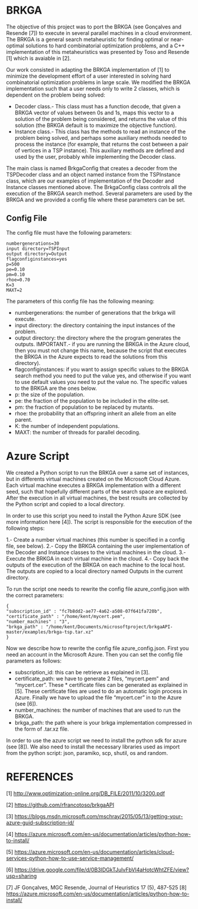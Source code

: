 
# BRKGA

The objective of this project was to port the BRKGA (see Gonçalves and Resende [7]) to execute in several parallel machines in a cloud environment. The BRKGA is a general search metaheuristic for finding optimal or near-optimal solutions to hard combinatorial optimization problems, and a C++ implementation of this metaheuristics was presented by Toso and Resende [1] which is avaiable in [2].

Our work consisted in adapting the BRKGA implementation of [1] to minimize the development effort of a user interested in solving hard combinatorial optimization problems in large scale. We modified the BRKGA implementation such that a user needs only to write 2 classes, which is dependent on the problem being solved:

* Decoder class.- This class must has a function decode, that given a BRKGA vector of values between 0s and 1s, maps this vector to a solution of the problem being considered, and returns the value of this solution (the BRKGA default is to maximize the objective function).
* Instance class.- This class has the methods to read an instance of the problem being solved, and perhaps some auxiliary methods needed  to process the instance (for example, that returns the cost between a pair of vertices in a TSP instance). This auxiliary methods are defined and used by the user, probably while implementing the Decoder class.

The main class is named BrkgaConfig that creates a decoder from the TSPDecoder class and an object named instance from the TSPInstance class, which are our examples of implementation of the Decoder and Instance classes mentioned above. The BrkgaConfig class controls all the execution of the BRKGA search method. Several parameters are used by the BRKGA and we provided a config file where these parameters can be set. 
## Config File
The config file must have the following parameters:
```
numbergenerations=30          
input directory=TSPInput
output directory=Output
flagconfiginstances=yes
p=500
pe=0.10
pm=0.10
rhoe=0.70
K=3
MAXT=2
```

The parameters of this config file has the following meaning:

* numbergenerations: the number of generations that the brkga will execute.
* input directory: the directory containing the input instances of the problem.
* output directory: the directory where the the program generates the outputs. IMPORTANT.- if you are running the BRKGA in the Azure cloud, then you must not change this name, because the script that executes the BRKGA in the Azure expects to read the solutions from this directory).
* flagconfiginstances: if you want to assign specific values to the BRKGA search method you need to put the value yes, and otherwise if you want to use default values you need to put the value no. The specific values to the BRKGA are the ones below.
* p: the size of the population.
* pe: the fraction of the population to be included in the elite-set.
* pm: the fraction of population to be replaced by mutants.
* rhoe: the probability that an offspring inherit an allele from an elite parent.
* K: the number of independent populations.
* MAXT: the number of threads for parallel decoding. 

# Azure Script

We created a Python script to run the BRKGA over a same set of instances, but in differents virtual machines created on the Microsoft Cloud Azure. Each virtual machine executes a BRKGA implementation with a different seed, such that hopefully different parts of the search space are explored. After the execution in all virtual machines, the best results are collected by the Python script and copied to a local directory.

In order to use this script you need to install the Python Azure SDK (see more information here [4]).
The script is responsible for the execution of the following steps: 

1.- Create a number virtual machines (this number is specified in a config file, see below).
2.- Copy the BRKGA containing the user implementation of the Decoder and Instance classes to the virtual machines in the cloud.
3.- Execute the BRKGA in each virtual machine in the cloud.
4.- Copy back the outputs of the execution of the BRKGA on each machine to the local host. The outputs are copied to a local directory named Outputs in the current directory.

To run the script one needs to rewrite the config file azure_config.json with the correct parameters:
```
{
"subscription_id" : "fc7b8dd2-ae77-4a62-a508-07f641fa720b",
"certificate_path" : "/home/kent/mycert.pem",
"number_machines" : "3",
"brkga_path" : "/home/kent/Documents/microsoftproject/brkgaAPI-master/examples/brkga-tsp.tar.xz"
}
```

Now we describe how to rewrite the config file azure_config.json. First you need an account in the Microsoft Azure. Then you can set the config file parameters as follows:

* subscription_id: this can be retrieve as explained in [3].
* certificate_path: we have to generate 2 files, “mycert.pem” and “mycert.cer”. These * certificate files can be generated as explained in [5]. These certificate files are used to do an automatic login process in Azure. Finally we have to upload the file “mycert.cer” in to the Azure (see [6]).
* number_machines: the number of machines that are used to run the BRKGA.
* brkga_path: the path where is your brkga implementation compressed in the form of .tar.xz file.

In order to use the azure script we need to install the python sdk for azure (see [8]). We also need to install the necessary libraries used as import from the python script: json, paramiko, scp, shutil, os and random.

# REFERENCES

[1] http://www.optimization-online.org/DB_FILE/2011/10/3200.pdf

[2] https://github.com/rfrancotoso/brkgaAPI

[3] https://blogs.msdn.microsoft.com/mschray/2015/05/13/getting-your-azure-guid-subscription-id/

[4] https://azure.microsoft.com/en-us/documentation/articles/python-how-to-install/

[5] https://azure.microsoft.com/en-us/documentation/articles/cloud-services-python-how-to-use-service-management/

[6] https://drive.google.com/file/d/0B3IDGkTJuIvFbVl4aHotcWhtZFE/view?usp=sharing

[7] JF Gonçalves, MGC Resende, Journal of Heuristics 17 (5), 487-525
[8] https://azure.microsoft.com/en-us/documentation/articles/python-how-to-install/
